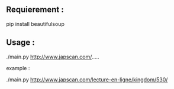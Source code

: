 ## Requierement :

pip install beautifulsoup


## Usage :

./main.py http://www.japscan.com/.....

example :

./main.py http://www.japscan.com/lecture-en-ligne/kingdom/530/
